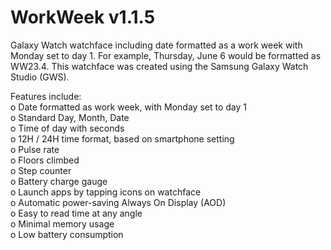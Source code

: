 # WorkWeek v1.1.5
Galaxy Watch watchface including date formatted as a work week with Monday set to day 1. For example, Thursday, June 6 would be formatted as WW23.4.
This watchface was created using the Samsung Galaxy Watch Studio (GWS).

Features include:<br>
o Date formatted as work week, with Monday set to day 1<br>
o Standard Day, Month, Date<br>
o Time of day with seconds<br>
o 12H / 24H time format, based on smartphone setting<br>
o Pulse rate<br>
o Floors climbed<br>
o Step counter<br>
o Battery charge gauge<br>
o Launch apps by tapping icons on watchface<br>
o Automatic power-saving Always On Display (AOD)<br>
o Easy to read time at any angle<br>
o Minimal memory usage<br>
o Low battery consumption<br>
